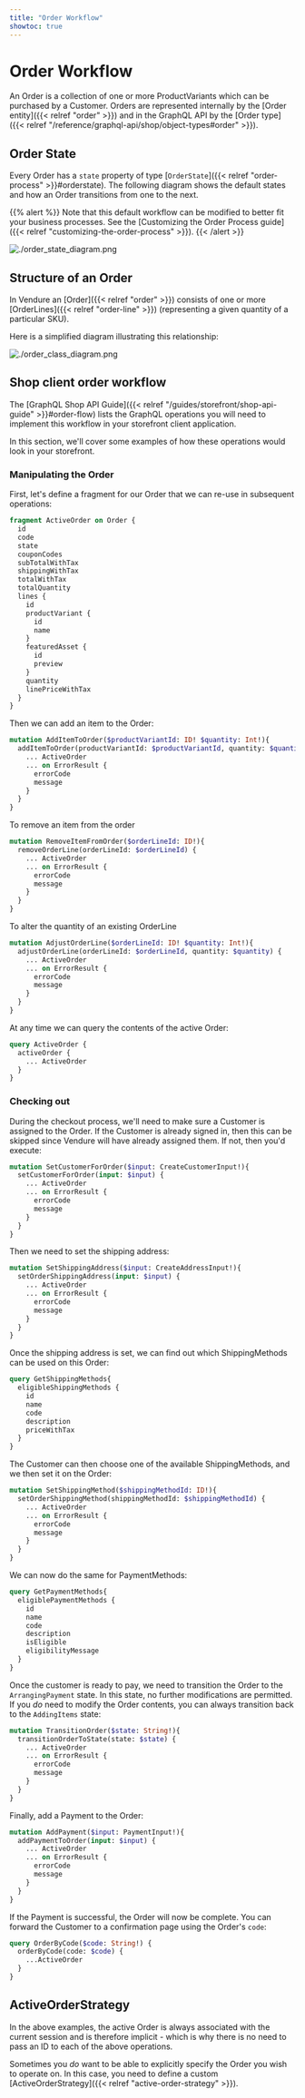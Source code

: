 ```yaml
---
title: "Order Workflow"
showtoc: true
---
```


# Order Workflow

An Order is a collection of one or more ProductVariants which can be purchased by a Customer. Orders are represented internally by the [Order entity]({{< relref "order" >}}) and in the GraphQL API by the [Order type]({{< relref "/reference/graphql-api/shop/object-types#order" >}}).

## Order State

Every Order has a `state` property of type [`OrderState`]({{< relref "order-process" >}}#orderstate). The following diagram shows the default states and how an Order transitions from one to the next.

{{% alert %}}
Note that this default workflow can be modified to better fit your business processes. See the [Customizing the Order Process guide]({{< relref "customizing-the-order-process" >}}).
{{< /alert >}}

![./order_state_diagram.png](./order_state_diagram.png)

## Structure of an Order

In Vendure an [Order]({{< relref "order" >}}) consists of one or more [OrderLines]({{< relref "order-line" >}}) (representing a given quantity of a particular SKU).

Here is a simplified diagram illustrating this relationship:

![./order_class_diagram.png](./order_class_diagram.png)

## Shop client order workflow

The [GraphQL Shop API Guide]({{< relref "/guides/storefront/shop-api-guide" >}}#order-flow) lists the GraphQL operations you will need to implement this workflow in your storefront client application.

In this section, we'll cover some examples of how these operations would look in your storefront.

### Manipulating the Order

First, let's define a fragment for our Order that we can re-use in subsequent operations:

```graphql
fragment ActiveOrder on Order {
  id
  code
  state
  couponCodes
  subTotalWithTax
  shippingWithTax
  totalWithTax
  totalQuantity
  lines {
    id
    productVariant {
      id
      name
    }
    featuredAsset {
      id
      preview
    }
    quantity
    linePriceWithTax
  }
}
```

Then we can add an item to the Order:

```graphql
mutation AddItemToOrder($productVariantId: ID! $quantity: Int!){
  addItemToOrder(productVariantId: $productVariantId, quantity: $quantity) {
    ... ActiveOrder
    ... on ErrorResult {
      errorCode
      message
    }
  }
}
```

To remove an item from the order

```graphql
mutation RemoveItemFromOrder($orderLineId: ID!){
  removeOrderLine(orderLineId: $orderLineId) {
    ... ActiveOrder
    ... on ErrorResult {
      errorCode
      message
    }
  }
}
```

To alter the quantity of an existing OrderLine

```graphql
mutation AdjustOrderLine($orderLineId: ID! $quantity: Int!){
  adjustOrderLine(orderLineId: $orderLineId, quantity: $quantity) {
    ... ActiveOrder
    ... on ErrorResult {
      errorCode
      message
    }
  }
}
```

At any time we can query the contents of the active Order:

```graphql
query ActiveOrder {
  activeOrder {
    ... ActiveOrder
  }  
}
```

### Checking out

During the checkout process, we'll need to make sure a Customer is assigned to the Order. If the Customer is already signed in, then this can be skipped since Vendure will have already assigned them. If not, then you'd execute:

```graphql
mutation SetCustomerForOrder($input: CreateCustomerInput!){
  setCustomerForOrder(input: $input) {
    ... ActiveOrder
    ... on ErrorResult {
      errorCode
      message
    }
  }
}
```

Then we need to set the shipping address:

```graphql
mutation SetShippingAddress($input: CreateAddressInput!){
  setOrderShippingAddress(input: $input) {
    ... ActiveOrder
    ... on ErrorResult {
      errorCode
      message
    }
  }
}
```

Once the shipping address is set, we can find out which ShippingMethods can be used on this Order:

```graphql
query GetShippingMethods{
  eligibleShippingMethods {
    id
    name
    code
    description
    priceWithTax
  }
}
```

The Customer can then choose one of the available ShippingMethods, and we then set it on the Order:

```graphql
mutation SetShippingMethod($shippingMethodId: ID!){
  setOrderShippingMethod(shippingMethodId: $shippingMethodId) {
    ... ActiveOrder
    ... on ErrorResult {
      errorCode
      message
    }
  }
}
```

We can now do the same for PaymentMethods:

```graphql
query GetPaymentMethods{
  eligiblePaymentMethods {
    id
    name
    code
    description
    isEligible
    eligibilityMessage
  }
}
```

Once the customer is ready to pay, we need to transition the Order to the `ArrangingPayment` state. In this state, no further modifications are permitted. If you _do_ need to modify the Order contents, you can always transition back to the `AddingItems` state:

```graphql
mutation TransitionOrder($state: String!){
  transitionOrderToState(state: $state) {
    ... ActiveOrder
    ... on ErrorResult {
      errorCode
      message
    }
  }
}
```

Finally, add a Payment to the Order:

```graphql
mutation AddPayment($input: PaymentInput!){
  addPaymentToOrder(input: $input) {
    ... ActiveOrder
    ... on ErrorResult {
      errorCode
      message
    }
  }
}
```

If the Payment is successful, the Order will now be complete. You can forward the Customer to a confirmation page using the Order's `code`:

```graphql
query OrderByCode($code: String!) {
  orderByCode(code: $code) {
    ...ActiveOrder
  }
}
```

## ActiveOrderStrategy

In the above examples, the active Order is always associated with the current session and is therefore implicit - which is why there is no need to pass an ID to each of the above operations.

Sometimes you _do_ want to be able to explicitly specify the Order you wish to operate on. In this case, you need to define a custom [ActiveOrderStrategy]({{< relref "active-order-strategy" >}}).
